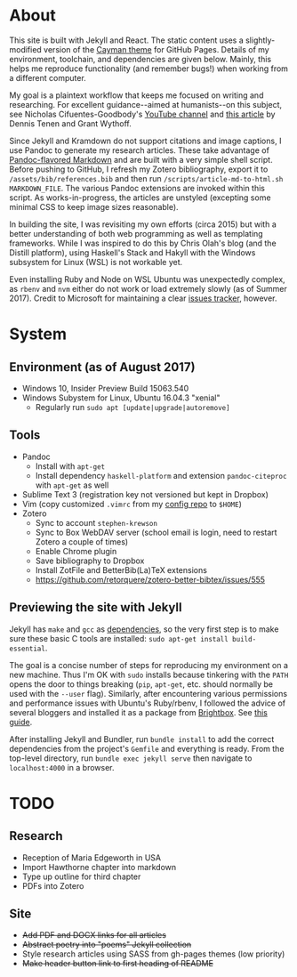 About
=====
This site is built with Jekyll and React. The static content uses a slightly-
modified version of the [Cayman theme](https://pages-themes.github.io/cayman/) for GitHub Pages. Details of my environment, toolchain, and dependencies are given below. Mainly, this helps me reproduce functionality (and remember bugs!) when working from a different computer.

My goal is a plaintext workflow that keeps me focused on writing and researching. For excellent guidance--aimed at humanists--on this subject, see Nicholas Cifuentes-Goodbody's [YouTube channel](https://www.youtube.com/channel/UCYspUZGexLdDLjHRkuERQlg) and [this article](https://programminghistorian.org/lessons/sustainable-authorship-in-plain-text-using-pandoc-and-markdown) by Dennis Tenen and Grant Wythoff.

Since Jekyll and Kramdown do not support citations and image captions, I use Pandoc to generate my research articles. These take advantage of [Pandoc-flavored Markdown](http://pandoc.org/MANUAL.html#pandocs-markdown) and are built with a very simple shell script. Before pushing to GitHub, I refresh my Zotero bibliography, export it to `/assets/bib/references.bib` and then run `/scripts/article-md-to-html.sh MARKDOWN_FILE`. The various Pandoc extensions are invoked within this script. As works-in-progress, the articles are unstyled (excepting some minimal CSS to keep image sizes reasonable).

In building the site, I was revisiting my own efforts (circa 2015) but with a better understanding of both web programming as well as templating frameworks. While I was inspired to do this by Chris Olah's blog (and the Distill platform), using Haskell's Stack and Hakyll with the Windows subsystem for Linux (WSL) is not workable yet.

Even installing Ruby and Node on WSL Ubuntu was unexpectedly complex, as `rbenv` and `nvm` either do not work or load extremely slowly (as of Summer 2017). Credit to Microsoft for maintaining a clear [issues tracker](https://github.com/Microsoft/BashOnWindows/issues), however. 


System
======

Environment (as of August 2017)
-------------------------------
* Windows 10, Insider Preview Build 15063.540
* Windows Subystem for Linux, Ubuntu 16.04.3 "xenial"
	- Regularly run `sudo apt [update|upgrade|autoremove]`

Tools
-----
* Pandoc
	- Install with `apt-get`
	- Install dependency `haskell-platform` and extension `pandoc-citeproc` with `apt-get` as well
* Sublime Text 3 (registration key not versioned but kept in Dropbox)
* Vim (copy customized `.vimrc` from my [config repo](https://github.com/StephenKrewson/config) to `$HOME`)
* Zotero
	- Sync to account `stephen-krewson`
	- Sync to Box WebDAV server (school email is login, need to restart Zotero a couple of times)
	- Enable Chrome plugin
	- Save bibliography to Dropbox
	- Install ZotFile and BetterBib(La)TeX extensions
	- https://github.com/retorquere/zotero-better-bibtex/issues/555

Previewing the site with Jekyll
-------------------------------
Jekyll has `make` and `gcc` as [dependencies](https://jekyllrb.com/docs/installation/), so the very first step is to make sure these basic C tools are installed: `sudo apt-get install build-essential`.

The goal is a concise number of steps for reproducing my environment on a new machine. Thus I'm OK with `sudo` installs because tinkering with the `PATH` opens the door to things breaking (`pip`, `apt-get`, etc. should normally be used with the `--user` flag). Similarly, after encountering various permissions and performance issues with Ubuntu's Ruby/rbenv, I followed the advice of several bloggers and installed it as a package from [Brightbox](https://www.brightbox.com/docs/ruby/ubuntu/). See [this guide](https://ntsystems.it/post/Jekyll-on-WSL).

After installing Jekyll and Bundler, run `bundle install` to add the correct dependencies from the project's `Gemfile` and everything is ready. From the top-level directory, run `bundle exec jekyll serve` then navigate to `localhost:4000` in a browser.


TODO
====

Research
--------
* Reception of Maria Edgeworth in USA
* Import Hawthorne chapter into markdown
* Type up outline for third chapter
* PDFs into Zotero

Site
----
* ~~Add PDF and DOCX links for all articles~~
* ~~Abstract poetry into "poems" Jekyll collection~~
* Style research articles using SASS from gh-pages themes (low priority)
* ~~Make header button link to first heading of README~~
